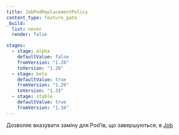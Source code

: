 ```yaml
---
title: JobPodReplacementPolicy
content_type: feature_gate
_build:
  list: never
  render: false

stages:
  - stage: alpha
    defaultValue: false
    fromVersion: "1.28"
    toVersion: "1.28"
  - stage: beta
    defaultValue: true
    fromVersion: "1.29"
    toVersion: "1.33"
  - stage: stable
    defaultValue: true
    fromVersion: "1.34"
---
```


Дозволяє вказувати заміну для Podʼів, що завершуються, в [Job](/docs/concepts/workloads/controllers/job)
